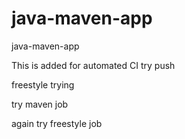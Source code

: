 # java-maven-app
java-maven-app

This is added for automated CI
try push

freestyle trying

try maven job

again try freestyle job